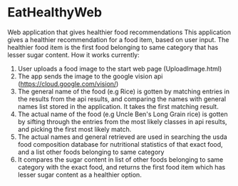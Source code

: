 # EatHealthyWeb
Web application that gives healthier food recommendations
This application gives a healthier recommendation for a food item, based on user input. The healthier food item is the first food belonging to same category that has lesser sugar content.
How it works currently:
1) User uploads a food image to the start web page (UploadImage.html)
2) The app sends the image to the google vision api (https://cloud.google.com/vision/)
3) The general name of the food (e.g Rice) is gotten by matching entries in the results from the api results, and comparing the names with general names list stored in the application. It takes the first matching result.
4) The actual name of the food (e.g Uncle Ben's Long Grain rice) is gotten by sifting through the entries from the most likely classes in api results, and picking the first most likely match.
5) The actual names and general retrieved are used in searching the usda food composition database for nutritional statistics of that exact food, and a list other foods belonging to same category
6) It compares the sugar content in list of other foods belonging to same category with the exact food, and returns the first food item which has lesser sugar content as a healthier option.
